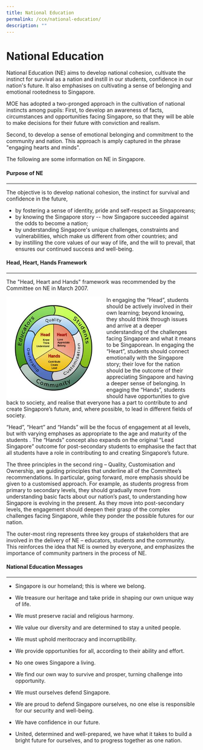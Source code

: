 ```yaml
---
title: National Education
permalink: /cce/national-education/
description: ""
---
```

National Education
==================

National Education (NE) aims to develop national cohesion, cultivate the instinct for survival as a nation and instill in our students, confidence in our nation's future. It also emphasises on cultivating a sense of belonging and emotional rootedness to Singapore.  
  
MOE has adopted a two-pronged approach in the cultivation of national instincts among pupils: First, to develop an awareness of facts, circumstances and opportunities facing Singapore, so that they will be able to make decisions for their future with conviction and realism.  
  
Second, to develop a sense of emotional belonging and commitment to the community and nation. This approach is amply captured in the phrase "engaging hearts and minds".  
  
The following are some information on NE in Singapore.

#### **Purpose of NE**

* * *

  
The objective is to develop national cohesion, the instinct for survival and confidence in the future,  

*   by fostering a sense of identity, pride and self-respect as Singaporeans;
*   by knowing the Singapore story -- how Singapore succeeded against the odds to become a nation;
*   by understanding Singapore's unique challenges, constraints and vulnerabilities, which make us different from other countries; and
*   by instilling the core values of our way of life, and the will to prevail, that ensures our continued success and well-being.

#### **Head, Heart, Hands Framework**

* * *

The "Head, Heart and Hands" framework was recommended by the Committee on NE in March 2007.

<img src="/images/Head%20Heart%20Hands%20NE%20Framework%202007.png" style="width:250px;height:270px;margin-right:15px;" align = "left">

In engaging the “Head”, students should be actively involved in their own learning; beyond knowing, they should think through issues and arrive at a deeper understanding of the challenges facing Singapore and what it means to be Singaporean. In engaging the “Heart”, students should connect emotionally with the Singapore story; their love for the nation should be the outcome of their appreciating Singapore and having a deeper sense of belonging. In engaging the “Hands”, students should have opportunities to give back to society, and realise that everyone has a part to contribute to and create Singapore’s future, and, where possible, to lead in different fields of society.


“Head”, “Heart” and “Hands” will be the focus of engagement at all levels, but with varying emphases as appropriate to the age and maturity of the students . The “Hands” concept also expands on the original “Lead Singapore” outcome for post-secondary students to emphasise the fact that all students have a role in contributing to and creating Singapore’s future.

The three principles in the second ring – Quality, Customisation and Ownership, are guiding principles that underline all of the Committee’s recommendations. In particular, going forward, more emphasis should be given to a customised approach. For example, as students progress from primary to secondary levels, they should gradually move from understanding basic facts about our nation’s past, to understanding how Singapore is evolving in the present. As they move into post-secondary levels, the engagement should deepen their grasp of the complex challenges facing Singapore, while they ponder the possible futures for our nation.

The outer-most ring represents three key groups of stakeholders that are involved in the delivery of NE – educators, students and the community. This reinforces the idea that NE is owned by everyone, and emphasizes the importance of community partners in the process of NE.

#### **National Education Messages**

* * *

  

*   Singapore is our homeland; this is where we belong.   
    
*   We treasure our heritage and take pride in shaping our own unique way of life.  
    
*   We must preserve racial and religious harmony.   
    
*   We value our diversity and are determined to stay a united people.   
    
*   We must uphold meritocracy and incorruptibility.   
    
*   We provide opportunities for all, according to their ability and effort.  
    
*   No one owes Singapore a living.   
    
*   We find our own way to survive and prosper, turning challenge into opportunity.  
    
*   We must ourselves defend Singapore.   
    
*   We are proud to defend Singapore ourselves, no one else is responsible for our security and well-being.  
    
*   We have confidence in our future.   
    
*   United, determined and well-prepared, we have what it takes to build a bright future for ourselves, and to progress together as one nation.